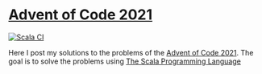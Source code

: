 # [Advent of Code 2021](https://adventofcode.com/)

[![Scala CI](https://github.com/alinespereira/advent-of-code-2021/actions/workflows/scala.yml/badge.svg)](https://github.com/alinespereira/advent-of-code-2021/actions/workflows/scala.yml)

Here I post my solutions to the problems of the [Advent of Code 2021](https://adventofcode.com/). The goal is to solve the problems using [The Scala Programming Language
](https://www.scala-lang.org/)
